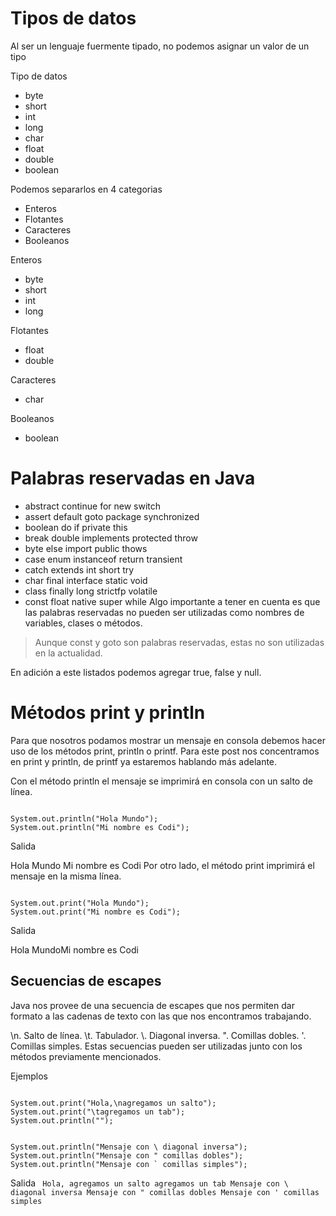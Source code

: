 # Tipos de datos

Al ser un lenguaje fuermente tipado, no podemos asignar un valor de un tipo

Tipo de datos

- byte
- short
- int
- long
- char
- float
- double
- boolean

Podemos separarlos en 4 categorias

- Enteros
- Flotantes
- Caracteres
- Booleanos

Enteros

- byte
- short
- int
- long

Flotantes

- float
- double

Caracteres

- char

Booleanos

- boolean

# Palabras reservadas en Java

- abstract continue for new switch
- assert default goto package synchronized
- boolean do if private this
- break double implements protected throw
- byte else import public thows
- case enum instanceof return transient
- catch extends int short try
- char final interface static void
- class finally long strictfp volatile
- const float native super while
  Algo importante a tener en cuenta es que las palabras reservadas no pueden ser utilizadas como nombres de variables, clases o métodos.

> Aunque const y goto son palabras reservadas, estas no son utilizadas en la actualidad.

En adición a este listados podemos agregar true, false y null.

# Métodos print y println

Para que nosotros podamos mostrar un mensaje en consola debemos hacer uso de los métodos print, println o printf. Para este post nos concentramos en print y println, de printf ya estaremos hablando más adelante.

Con el método println el mensaje se imprimirá en consola con un salto de línea.

<code>
System.out.println("Hola Mundo");
System.out.println("Mi nombre es Codi");
</code>

Salida

Hola Mundo
Mi nombre es Codi
Por otro lado, el método print imprimirá el mensaje en la misma línea.

<code>
System.out.print("Hola Mundo");
System.out.print("Mi nombre es Codi");
</code>

Salida

Hola MundoMi nombre es Codi

## Secuencias de escapes

Java nos provee de una secuencia de escapes que nos permiten dar formato a las cadenas de texto con las que nos encontramos trabajando.

\n. Salto de línea.
\t. Tabulador.
\\. Diagonal inversa.
\". Comillas dobles.
\'. Comillas simples.
Estas secuencias pueden ser utilizadas junto con los métodos previamente mencionados.

Ejemplos

<code>
System.out.print("Hola,\nagregamos un salto");
System.out.print("\tagregamos un tab");
System.out.println("");

System.out.println("Mensaje con \\ diagonal inversa");
System.out.println("Mensaje con \" comillas dobles");
System.out.println("Mensaje con \` comillas simples");
</code>

Salida
<code>
Hola,
agregamos un salto agregamos un tab
Mensaje con \ diagonal inversa
Mensaje con " comillas dobles
Mensaje con ' comillas simples

</code>
